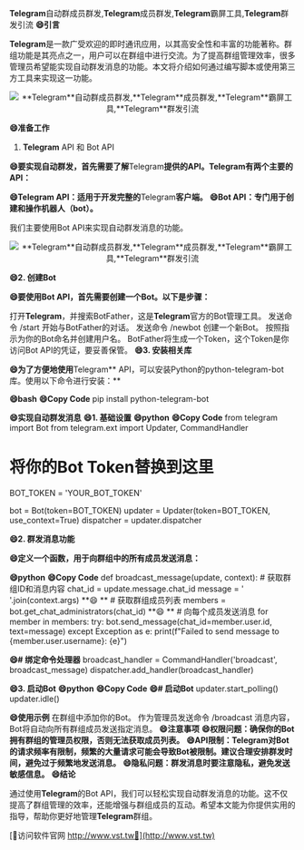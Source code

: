**Telegram**自动群成员群发,**Telegram**成员群发,**Telegram**霸屏工具,**Telegram**群发引流
**😄引言**

**Telegram**是一款广受欢迎的即时通讯应用，以其高安全性和丰富的功能著称。群组功能是其亮点之一，用户可以在群组中进行交流。为了提高群组管理效率，很多管理员希望能实现自动群发消息的功能。本文将介绍如何通过编写脚本或使用第三方工具来实现这一功能。

 <center><img src="https://vst.tw/MP4/tuiguang/png/1.png" alt="**Telegram**自动群成员群发,**Telegram**成员群发,**Telegram**霸屏工具,**Telegram**群发引流"></center>

**😄准备工作**
1. **Telegram** API 和 Bot API

**😄要实现自动群发，首先需要了解**Telegram**提供的API。**Telegram**有两个主要的API：**

**😄**Telegram** API：适用于开发完整的**Telegram**客户端。**
**😄Bot API：专门用于创建和操作机器人（bot）。**

我们主要使用Bot API来实现自动群发消息的功能。

 <center><img src="https://vst.tw/MP4/tuiguang/png/4.png" alt="**Telegram**自动群成员群发,**Telegram**成员群发,**Telegram**霸屏工具,**Telegram**群发引流"></center>

**😄2. 创建Bot**

**😄要使用Bot API，首先需要创建一个Bot。以下是步骤：**

打开**Telegram**，并搜索BotFather，这是**Telegram**官方的Bot管理工具。
发送命令 /start 开始与BotFather的对话。
发送命令 /newbot 创建一个新Bot。
按照指示为你的Bot命名并创建用户名。
BotFather将生成一个Token，这个Token是你访问Bot API的凭证，要妥善保管。
**😄3. 安装相关库**

**😄为了方便地使用**Telegram** API，可以安装Python的python-telegram-bot库。使用以下命令进行安装：**

**😄bash**
**😄Copy Code**
pip install python-telegram-bot

**😄实现自动群发消息**
**😄1. 基础设置**
**😄python**
**😄Copy Code**
from telegram import Bot
from telegram.ext import Updater, CommandHandler

# 将你的Bot Token替换到这里
BOT_TOKEN = 'YOUR_BOT_TOKEN'

bot = Bot(token=BOT_TOKEN)
updater = Updater(token=BOT_TOKEN, use_context=True)
dispatcher = updater.dispatcher

**😄2. 群发消息功能**

**😄定义一个函数，用于向群组中的所有成员发送消息：**

**😄python**
**😄Copy Code**
def broadcast_message(update, context):
    # 获取群组ID和消息内容
    chat_id = update.message.chat_id
    message = ' '.join(context.args)
**😄    **
    # 获取群组成员列表
    members = bot.get_chat_administrators(chat_id)
**😄    **
    # 向每个成员发送消息
    for member in members:
        try:
            bot.send_message(chat_id=member.user.id, text=message)
        except Exception as e:
            print(f"Failed to send message to {member.user.username}: {e}")

**😄# 绑定命令处理器**
broadcast_handler = CommandHandler('broadcast', broadcast_message)
dispatcher.add_handler(broadcast_handler)

**😄3. 启动Bot**
**😄python**
**😄Copy Code**
**😄# 启动Bot**
updater.start_polling()
updater.idle()

**😄使用示例**
在群组中添加你的Bot。
作为管理员发送命令 /broadcast 消息内容，Bot将自动向所有群组成员发送指定消息。
**😄注意事项**
**😄权限问题：确保你的Bot拥有群组的管理员权限，否则无法获取成员列表。**
**😄API限制：**Telegram**对Bot的请求频率有限制，频繁的大量请求可能会导致Bot被限制。建议合理安排群发时间，避免过于频繁地发送消息。**
**😄隐私问题：群发消息时要注意隐私，避免发送敏感信息。**
**😄结论**

通过使用**Telegram**的Bot API，我们可以轻松实现自动群发消息的功能。这不仅提高了群组管理的效率，还能增强与群组成员的互动。希望本文能为你提供实用的指导，帮助你更好地管理**Telegram**群组。


[👻访问软件官网 http://www.vst.tw👻](http://www.vst.tw)
